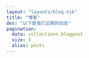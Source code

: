 ```yaml
---
layout: "layouts/blog.njk"
title: "博客"
des: "以下是我们近期的动态"
pagination:
  data: collections.blogpost
  size: 3
  alias: posts
---
```


